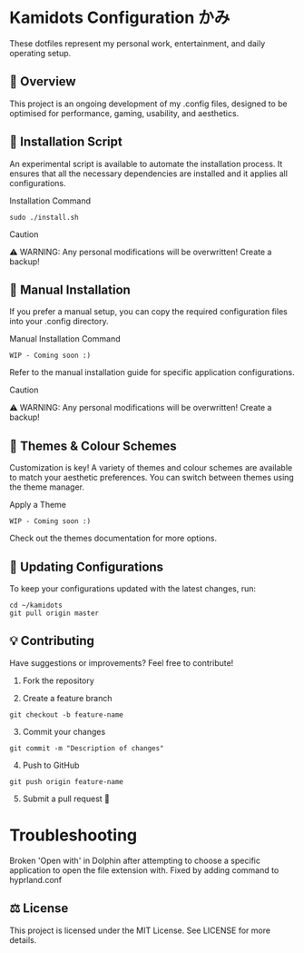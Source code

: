 # Kamidots Configuration かみ

These dotfiles represent my personal work, entertainment, and daily operating setup.

## 📌 Overview

This project is an ongoing development of my .config files, designed to be optimised for performance, gaming, usability, and aesthetics.

## 🚀 Installation Script

An experimental script is available to automate the installation process. It ensures that all the necessary dependencies are installed and it applies all configurations.

Installation Command
```
sudo ./install.sh
```

> [!CAUTION]
> ⚠️ WARNING: Any personal modifications will be overwritten! Create a backup!


## 🔧 Manual Installation

If you prefer a manual setup, you can copy the required configuration files into your .config directory.

Manual Installation Command
```
WIP - Coming soon :)
```
Refer to the manual installation guide for specific application configurations.

> [!CAUTION]
> ⚠️ WARNING: Any personal modifications will be overwritten! Create a backup!

## 🎨 Themes & Colour Schemes

Customization is key! A variety of themes and colour schemes are available to match your aesthetic preferences. You can switch between themes using the theme manager.

Apply a Theme
```
WIP - Coming soon :)
```
Check out the themes documentation for more options.

## 🔄 Updating Configurations

To keep your configurations updated with the latest changes, run:
```
cd ~/kamidots
git pull origin master
```
## 💡 Contributing

Have suggestions or improvements? Feel free to contribute!

1. Fork the repository

2. Create a feature branch
```
git checkout -b feature-name
```
3. Commit your changes
```
git commit -m "Description of changes"
```
4. Push to GitHub
```
git push origin feature-name
```
5. Submit a pull request 🎉

# Troubleshooting
Broken 'Open with' in Dolphin after attempting to choose a specific application to open the file extension with.
Fixed by adding command to hyprland.conf

## ⚖️ License

This project is licensed under the MIT License. See LICENSE for more details.

